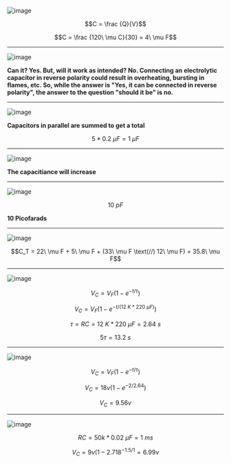 ![image](https://github.com/user-attachments/assets/833f665b-1cbf-49d5-b3c7-442f135d984e)

$$C = \frac {Q}{V}$$

$$C = \frac {120\ \mu C}{30} = 4\ \mu F$$

***

![image](https://github.com/user-attachments/assets/e050f5ef-bdfa-47c2-9506-34f878120791)

**Can it? Yes. But, will it work as intended? No. Connecting an electrolytic capacitor in reverse polarity could result in overheating, bursting in flames, etc. So, while the answer is "Yes, it can be connected in reverse polarity", the answer to the question "should it be" is no.**

***

![image](https://github.com/user-attachments/assets/d29df248-4e41-4e29-9d6e-0e6148edbda7)

**Capacitors in parallel are summed to get a total**

$$5 * 0.2\ \mu F = 1\ \mu F$$

***

![image](https://github.com/user-attachments/assets/1da1123a-383c-4090-a147-b90e1b415b08)


**The capacitiance will increase**

***

![image](https://github.com/user-attachments/assets/d295368a-5202-45c8-aa8e-0eeb25f1ea13)


$$10\ pF$$

**10 Picofarads**

***

![image](https://github.com/user-attachments/assets/59a676ae-1e89-4d96-9332-db905cbacadf)

$$C_T = 22\ \mu F + 5\ \mu F + (33\ \mu F \text(//) 12\ \mu F) = 35.8\ \mu F$$

***

![image](https://github.com/user-attachments/assets/c769ec8b-efd7-4b0c-8224-17f328612a27)

$$V_C = V_F(1 - e^{-t/\tau})$$

$$V_C = V_F(1 - e^{-t/(12\ K * 220\ \mu F)})$$

$$\tau = RC = 12\ K * 220\ \mu F = 2.64\ s$$

$$5\tau = 13.2\ s$$

***

![image](https://github.com/user-attachments/assets/6d3d1a12-62b8-4bb4-9e50-2d06abf34317)

$$V_C = V_F(1-e^{-t/\tau})$$

$$V_C = 18v(1-e^{-2/2.64})$$

$$V_C = 9.56v$$

***

![image](https://github.com/user-attachments/assets/24965097-ba5f-4d28-a66f-c3f75d2df64d)


$$RC = 50k * 0.02\ \mu F = 1\ ms$$

$$V_C = 9v(1-2.718^{-1.5/1} = 6.99v$$




